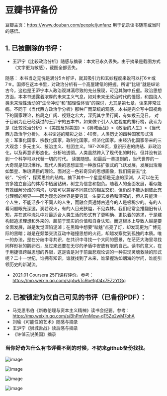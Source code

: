 # 豆瓣书评备份

豆瓣主页：https://www.douban.com/people/junfanz
用于记录读书随笔或当时的感悟。

## 1. 已被删除的书评：
- 王沪宁《比较政治分析》随感与摘录：本文已永久丢失。由于摘录是截图方式（文字更为敏感），截图全部丢失。

随感： 本书当之无愧是满分5☆好评，就其吸引力和玄妙程度来说可以打6☆或7☆。国师在这本书里，对政治分析有一个高屋建瓴的把握。所谓“比较”就是纵论古今，这也是王沪宁本人政治观淋漓尽致的充分展现，可见其胸中丘壑。政治思想方面，本本书透露着浓厚的未来主义气息，如对未来无政治时代的憧憬，和围绕人类未来理性活动的“生命冲动”和“超理性体验”的探讨，尤其是第七章，读来非常过瘾。不同于《当代西方政治学分析》那种广而笼统的观感，本书是完全写中国视角下的国家理论，格局之广阔、视野之宏大，深究其字里行间，有如拨云见日。
对于目前为止已经读过的王沪宁的五本书，如果做个引人入胜程度的排行榜，我认为是《比较政治分析》>《美国反对美国》>《狮城舌战》>《政治的人生》>《当代西方政治学分析》。
本书论述的精彩之处：40页，人类历史的四种国家形式演变：军事化国家、宗教化国家，政制化国家，经济化国家。由经济化国家带来的三大观念：多元主义、技治主义、社团主义。197-208页，意识形态的终结、非政治化，以及再意识形态化，分析地透彻。人类虽然跨入了现代化的时代，但并没有达到一个科学可以代替一切的时代。
读罢随想。如最后一章提到的，当代世界的一大奇观是知识爆炸。现代人类的思想呈现一种放任扩张式的飞跃发展，发展出浩瀚如繁星、琳琅满目的理论。面对这一色彩奇异的思想画像，我们需要去“比较”、“分析”，探索思维的结构。摘下其中一个星星都是无底的深渊，人可以在无穷多独立自洽的体系中栖居钻研，树立为信念和抱负。随着人的全面发展，看似能有效缓解分歧的鸿沟，尽管可以兼容不同意识的相互交织，但仍然不能达到彼此充分理解的境界——因为观念的世界是要穷其一生要去发扬和深究的，但人只能活一个人生，不能活多个不同人的人生，而融会贯通博古通今的人是极稀少的。有的人看问题眼光深邃，洞若观火，有的人目光狭隘，不见森林。我们经常会推翻旧有认知，并在这种洗礼中对最适合人类生活的形式有了更明确、更执着的追求，于是建构起追求理想和外来的、超前于现实的价值和自身认知。而这根本上导致人越是要全面发展，越是发觉深陷泥淖；在黑暗中想要“祛魅”点亮了灯，却发现更为广博无际的黑暗；越是在频繁交流互动中碰撞思想的火花，却越发察觉到孤独的本质。唯一的办法，是在分歧中寻共识，在共识中寻找一个大同的愿景，在茫茫大海里寻找同样形状的鹅卵石，反过来还要在无尽的矛盾中安放有限的自己。读书的意义，在于用捷径跨越思想的界限，这是否是对于前面悲观论调的一种实现灵魂救赎的形式呢？二十一世纪，谁拥有知识，谁就找到了未来，谁掌握浩如烟海的学问，谁能引领历史的新潮流。

- 2021.01 Coursera 25门课程评价。参考：https://mp.weixin.qq.com/s/pIwkTcRoe1p04x7EZzYfGg

## 2. 已被锁定为仅自己可见的书评（已备份PDF）：
- 马克思韦伯《新教伦理与资本主义精神》读书会纪要。参考：https://mp.weixin.qq.com/s/BhPmVmMow-qT5Ze2wM7ohA
- 刘瑜《可能性的艺术》随感与摘录
- 王沪宁《狮城舌战》读后感与摘录
- 《许倬云说美国》摘录

### 当你好奇为什么有书评看不到的时候，不妨来github备份找找。

![image](https://user-images.githubusercontent.com/56275127/189537117-70a707c4-28e1-49e3-a964-18916ba88e31.png)

![image](https://user-images.githubusercontent.com/56275127/189537193-2c007dd9-9379-4557-9afa-ca331438b37f.png)

![image](https://user-images.githubusercontent.com/56275127/189537200-66c9e77f-f8ed-4463-8702-5feb16aa1873.png)

![image](https://user-images.githubusercontent.com/56275127/189537206-143ef06a-6836-47a1-8f19-6b0ed9e45a9f.png)
